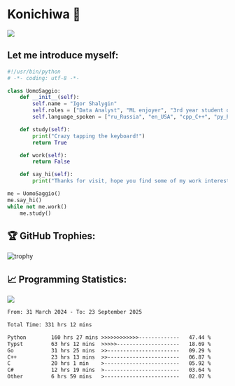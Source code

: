 # Konichiwa 👋
![](https://komarev.com/ghpvc/?username=IgorFandre&color=brightgreen)

## Let me introduce myself:
```py
#!/usr/bin/python
# -*- coding: utf-8 -*-

class UomoSaggio:
    def __init__(self):
        self.name = "Igor Shalygin"
        self.roles = ["Data Analyst", "ML enjoyer", "3rd year student of MIPT"]
        self.language_spoken = ["ru_Russia", "en_USA", "cpp_C++", "py_Python", "go_Golang"]

    def study(self):
        print("Crazy tapping the keyboard!")
        return True

    def work(self):
        return False

    def say_hi(self):
        print("Thanks for visit, hope you find some of my work interesting.")

me = UomoSaggio()
me.say_hi()
while not me.work()
    me.study()
```

## 🏆 GitHub Trophies:
![trophy](https://github-profile-trophy.vercel.app/?username=IgorFandre&title=MultiLanguage,Repositories,Commits,Experience,PullRequest,Reviews)

## 📈 Programming Statistics:

![](https://github-profile-summary-cards.vercel.app/api/cards/profile-details?username=IgorFandre&theme=solarized_dark)

<!--START_SECTION:waka-->

```txt
From: 31 March 2024 - To: 23 September 2025

Total Time: 331 hrs 12 mins

Python        160 hrs 27 mins >>>>>>>>>>>>-------------   47.44 %
Typst         63 hrs 12 mins  >>>>>--------------------   18.69 %
Go            31 hrs 25 mins  >>-----------------------   09.29 %
C++           23 hrs 13 mins  >>-----------------------   06.87 %
C             20 hrs 1 min    >------------------------   05.92 %
C#            12 hrs 19 mins  >------------------------   03.64 %
Other         6 hrs 59 mins   >------------------------   02.07 %
```

<!--END_SECTION:waka-->
